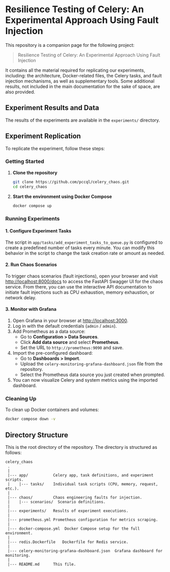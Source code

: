 # Resilience Testing of Celery: An Experimental Approach Using Fault Injection

This repository is a companion page for the following project:

> Resilience Testing of Celery: An Experimental Approach Using Fault Injection

It contains all the material required for replicating our experiments, including: the architecture, Docker-related files, the Celery tasks, and fault injection mechanisms, as well as supplementary tools. Some additional results, not included in the main documentation for the sake of space, are also provided.

## Experiment Results and Data

The results of the experiments are available in the `experiments/` directory.

## Experiment Replication

To replicate the experiment, follow these steps:

### Getting Started

1. **Clone the repository**

   ```sh
   git clone https://github.com/pccql/celery_chaos.git
   cd celery_chaos
   ```

2. **Start the environment using Docker Compose**

   ```sh
   docker compose up
   ```

### Running Experiments

#### 1. Configure Experiment Tasks

The script in `app/tasks/add_experiment_tasks_to_queue.py` is configured to create a predefined number of tasks every minute. You can modify this behavior in the script to change the task creation rate or amount as needed.

#### 2. Run Chaos Scenarios

To trigger chaos scenarios (fault injections), open your browser and visit [http://localhost:8000/docs](http://localhost:8000/docs) to access the FastAPI Swagger UI for the chaos service. From there, you can use the interactive API documentation to initiate fault injections such as CPU exhaustion, memory exhaustion, or network delay.

#### 3. Monitor with Grafana

1. Open Grafana in your browser at [http://localhost:3000](http://localhost:3000).
2. Log in with the default credentials (`admin` / `admin`).
3. Add Prometheus as a data source:
   - Go to **Configuration > Data Sources**.
   - Click **Add data source** and select **Prometheus**.
   - Set the URL to `http://prometheus:9090` and save.
4. Import the pre-configured dashboard:
   - Go to **Dashboards > Import**.
   - Upload the `celery-monitoring-grafana-dashboard.json` file from the repository.
   - Select the Prometheus data source you just created when prompted.
5. You can now visualize Celery and system metrics using the imported dashboard.

### Cleaning Up

To clean up Docker containers and volumes:

```sh
docker compose down -v
```

## Directory Structure

This is the root directory of the repository. The directory is structured as follows:

```
celery_chaos
 .
 |
 |--- app/           Celery app, task definitions, and experiment scripts.
 |    |--- tasks/    Individual task scripts (CPU, memory, request, etc.).
 |
 |--- chaos/         Chaos engineering faults for injection.
 |    |--- scenarios/  Scenario definitions.
 |
 |--- experiments/   Results of experiment executions.
 |
 |--- prometheus.yml Prometheus configuration for metrics scraping.
 |
 |--- docker-compose.yml  Docker Compose setup for the full environment.
 |
 |--- redis.Dockerfile   Dockerfile for Redis service.
 |
 |--- celery-monitoring-grafana-dashboard.json  Grafana dashboard for monitoring.
 |
 |--- README.md      This file.
```
